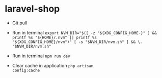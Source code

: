 # laravel-shop

- Git pull
- Run in terminal <code>export NVM_DIR="$([ -z "${XDG_CONFIG_HOME-}" ] && printf %s "${HOME}/.nvm" || printf %s "${XDG_CONFIG_HOME}/nvm")"
                        [ -s "$NVM_DIR/nvm.sh" ] && \. "$NVM_DIR/nvm.sh"</code>
                        
- Run in terminal <code>npm run dev</code>
- Clear cache in application <code>php artisan config:cache</code>                     
